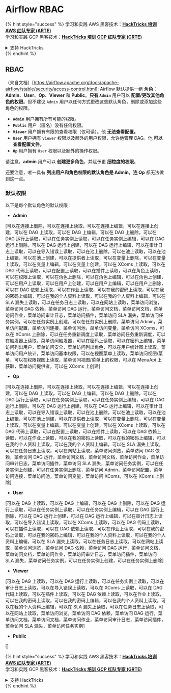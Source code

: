 # Airflow RBAC

{% hint style="success" %}
学习和实践 AWS 黑客技术：<img src="../../.gitbook/assets/image (1) (1) (1).png" alt="" data-size="line">[**HackTricks 培训 AWS 红队专家 (ARTE)**](https://training.hacktricks.xyz/courses/arte)<img src="../../.gitbook/assets/image (1) (1) (1).png" alt="" data-size="line">\
学习和实践 GCP 黑客技术：<img src="../../.gitbook/assets/image (2).png" alt="" data-size="line">[**HackTricks 培训 GCP 红队专家 (GRTE)**<img src="../../.gitbook/assets/image (2).png" alt="" data-size="line">](https://training.hacktricks.xyz/courses/grte)

<details>

<summary>支持 HackTricks</summary>

* 查看 [**订阅计划**](https://github.com/sponsors/carlospolop)!
* **加入** 💬 [**Discord 群组**](https://discord.gg/hRep4RUj7f) 或 [**Telegram 群组**](https://t.me/peass) 或 **关注** 我们的 **Twitter** 🐦 [**@hacktricks\_live**](https://twitter.com/hacktricks_live)**.**
* **通过向** [**HackTricks**](https://github.com/carlospolop/hacktricks) 和 [**HackTricks Cloud**](https://github.com/carlospolop/hacktricks-cloud) GitHub 仓库提交 PR 来分享黑客技巧。

</details>
{% endhint %}

## RBAC

（来自文档）\[https://airflow.apache.org/docs/apache-airflow/stable/security/access-control.html]: Airflow 默认提供一组 **角色**：**Admin**、**User**、**Op**、**Viewer** 和 **Public**。**只有 `Admin`** 用户可以 **配置/更改其他角色的权限**。但不建议 `Admin` 用户以任何方式更改这些默认角色，删除或添加这些角色的权限。

* **`Admin`** 用户拥有所有可能的权限。
* **`Public`** 用户（匿名）没有任何权限。
* **`Viewer`** 用户拥有有限的查看权限（仅可读）。他 **无法查看配置。**
* **`User`** 用户拥有 `Viewer` 权限以及额外的用户权限，允许他管理 DAG。他 **可以查看配置文件。**
* **`Op`** 用户拥有 `User` 权限以及额外的操作权限。

请注意，**admin** 用户可以 **创建更多角色**，并赋予更 **细粒度的权限**。

还要注意，唯一具有 **列出用户和角色权限的默认角色是 Admin，连 Op** 都无法做到这一点。

### 默认权限

以下是每个默认角色的默认权限：

* **Admin**

\[可以在连接上删除，可以在连接上读取，可以在连接上编辑，可以在连接上创建，可以在 DAG 上读取，可以在 DAG 上编辑，可以在 DAG 上删除，可以在 DAG 运行上读取，可以在任务实例上读取，可以在任务实例上编辑，可以在 DAG 运行上删除，可以在 DAG 运行上创建，可以在 DAG 运行上编辑，可以在审计日志上读取，可以在导入错误上读取，可以在池上删除，可以在池上读取，可以在池上编辑，可以在池上创建，可以在提供者上读取，可以在变量上删除，可以在变量上读取，可以在变量上编辑，可以在变量上创建，可以在 XComs 上读取，可以在 DAG 代码上读取，可以在配置上读取，可以在插件上读取，可以在角色上读取，可以在权限上读取，可以在角色上删除，可以在角色上编辑，可以在角色上创建，可以在用户上读取，可以在用户上创建，可以在用户上编辑，可以在用户上删除，可以在 DAG 依赖上读取，可以在作业上读取，可以在我的密码上读取，可以在我的密码上编辑，可以在我的个人资料上读取，可以在我的个人资料上编辑，可以在 SLA 漏失上读取，可以在任务日志上读取，可以在网站上读取，菜单访问浏览，菜单访问 DAG 依赖，菜单访问 DAG 运行，菜单访问文档，菜单访问文档，菜单访问作业，菜单访问审计日志，菜单访问插件，菜单访问 SLA 漏失，菜单访问任务实例，可以在任务实例上创建，可以在任务实例上删除，菜单访问 Admin，菜单访问配置，菜单访问连接，菜单访问池，菜单访问变量，菜单访问 XComs，可以在 XComs 上删除，可以在任务重新调度上读取，菜单访问任务重新调度，可以在触发器上读取，菜单访问触发器，可以在密码上读取，可以在密码上编辑，菜单访问列出用户，菜单访问安全，菜单访问列出角色，可以在用户统计图上读取，菜单访问用户统计，菜单访问基本权限，可以在视图菜单上读取，菜单访问视图/菜单，可以在权限视图上读取，菜单访问视图/菜单上的权限，可以在 MenuApi 上获取，菜单访问提供者，可以在 XComs 上创建]

* **Op**

\[可以在连接上删除，可以在连接上读取，可以在连接上编辑，可以在连接上创建，可以在 DAG 上读取，可以在 DAG 上编辑，可以在 DAG 上删除，可以在 DAG 运行上读取，可以在任务实例上读取，可以在任务实例上编辑，可以在 DAG 运行上删除，可以在 DAG 运行上创建，可以在 DAG 运行上编辑，可以在审计日志上读取，可以在导入错误上读取，可以在池上删除，可以在池上读取，可以在池上编辑，可以在池上创建，可以在提供者上读取，可以在变量上删除，可以在变量上读取，可以在变量上编辑，可以在变量上创建，可以在 XComs 上读取，可以在 DAG 代码上读取，可以在配置上读取，可以在插件上读取，可以在 DAG 依赖上读取，可以在作业上读取，可以在我的密码上读取，可以在我的密码上编辑，可以在我的个人资料上读取，可以在我的个人资料上编辑，可以在 SLA 漏失上读取，可以在任务日志上读取，可以在网站上读取，菜单访问浏览，菜单访问 DAG 依赖，菜单访问 DAG 运行，菜单访问文档，菜单访问文档，菜单访问作业，菜单访问审计日志，菜单访问插件，菜单访问 SLA 漏失，菜单访问任务实例，可以在任务实例上创建，可以在任务实例上删除，菜单访问 Admin，菜单访问配置，菜单访问连接，菜单访问池，菜单访问变量，菜单访问 XComs，可以在 XComs 上删除]

* **User**

\[可以在 DAG 上读取，可以在 DAG 上编辑，可以在 DAG 上删除，可以在 DAG 运行上读取，可以在任务实例上读取，可以在任务实例上编辑，可以在 DAG 运行上删除，可以在 DAG 运行上创建，可以在 DAG 运行上编辑，可以在审计日志上读取，可以在导入错误上读取，可以在 XComs 上读取，可以在 DAG 代码上读取，可以在插件上读取，可以在 DAG 依赖上读取，可以在作业上读取，可以在我的密码上读取，可以在我的密码上编辑，可以在我的个人资料上读取，可以在我的个人资料上编辑，可以在 SLA 漏失上读取，可以在任务日志上读取，可以在网站上读取，菜单访问浏览，菜单访问 DAG 依赖，菜单访问 DAG 运行，菜单访问文档，菜单访问文档，菜单访问作业，菜单访问审计日志，菜单访问插件，菜单访问 SLA 漏失，菜单访问任务实例，可以在任务实例上创建，可以在任务实例上删除]

* **Viewer**

\[可以在 DAG 上读取，可以在 DAG 运行上读取，可以在任务实例上读取，可以在审计日志上读取，可以在导入错误上读取，可以在 XComs 上读取，可以在 DAG 代码上读取，可以在插件上读取，可以在 DAG 依赖上读取，可以在作业上读取，可以在我的密码上读取，可以在我的密码上编辑，可以在我的个人资料上读取，可以在我的个人资料上编辑，可以在 SLA 漏失上读取，可以在任务日志上读取，可以在网站上读取，菜单访问浏览，菜单访问 DAG 依赖，菜单访问 DAG 运行，菜单访问文档，菜单访问文档，菜单访问作业，菜单访问审计日志，菜单访问插件，菜单访问 SLA 漏失，菜单访问任务实例]

* **Public**

\[]

{% hint style="success" %}
学习和实践 AWS 黑客技术：<img src="../../.gitbook/assets/image (1) (1) (1).png" alt="" data-size="line">[**HackTricks 培训 AWS 红队专家 (ARTE)**](https://training.hacktricks.xyz/courses/arte)<img src="../../.gitbook/assets/image (1) (1) (1).png" alt="" data-size="line">\
学习和实践 GCP 黑客技术：<img src="../../.gitbook/assets/image (2).png" alt="" data-size="line">[**HackTricks 培训 GCP 红队专家 (GRTE)**<img src="../../.gitbook/assets/image (2).png" alt="" data-size="line">](https://training.hacktricks.xyz/courses/grte)

<details>

<summary>支持 HackTricks</summary>

* 查看 [**订阅计划**](https://github.com/sponsors/carlospolop)!
* **加入** 💬 [**Discord 群组**](https://discord.gg/hRep4RUj7f) 或 [**Telegram 群组**](https://t.me/peass) 或 **关注** 我们的 **Twitter** 🐦 [**@hacktricks\_live**](https://twitter.com/hacktricks_live)**.**
* **通过向** [**HackTricks**](https://github.com/carlospolop/hacktricks) 和 [**HackTricks Cloud**](https://github.com/carlospolop/hacktricks-cloud) GitHub 仓库提交 PR 来分享黑客技巧。

</details>
{% endhint %}
